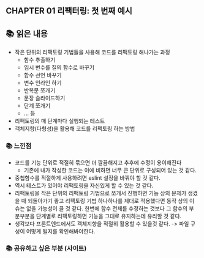 ## CHAPTER 01 리팩터링: 첫 번째 예시

## 📚 읽은 내용
- 작은 단위의 리팩토링 기법들을 사용해 코드를 리팩토링 해나가는 과정
  - 함수 추출하기
  - 임시 변수를 질의 함수로 바꾸기
  - 함수 선언 바꾸기
  - 변수 인라인 하기
  - 반복문 쪼개기
  - 문장 슬라이드하기
  - 단계 쪼개기
  - ... 등
- 리팩토링의 매 단계마다 실행되는 테스트
- 객체지향(다형성)을 활용해 코드를 리팩토링 하는 방법

### 📚 느낀점
- 코드를 기능 단위로 적절히 묶으면 더 깔끔해지고 추후에 수정이 용이해진다
  - 기존에 내가 작성한 코드는 이에 비하면 너무 큰 단위로 구성되어 있는 것 같다.
- 중첩함수를 적절하게 사용하려면 eslint 설정을 바꿔야 할 것 같다.
- 역시 테스트가 있어야 리팩토링을 자신있게 할 수 있는 것 같다.
- 리팩토링을 작은 단위의 리팩토링 기법으로 쪼개서 진행하면 기능 상의 문제가 생겼을 때 되돌아가기 좋고 리팩토링 기법 하나하나를 제대로 적용했다면 동작 상의 이슈는 없을 가능성이 클 것 같다.
  한번에 함수 전체를 수정하는 것보다 그 함수의 부분부분을 단계별로 리팩토링하면 기능을 그대로 유지하는데 유리할 것 같다.
- 생각보다 프론트엔드에서도 객체지향을 적절히 활용할 수 있을것 같다. -> 파일 구성이 어떻게 될지를 확인해봐야한다.

### 📚 공유하고 싶은 부분 (사이트)
